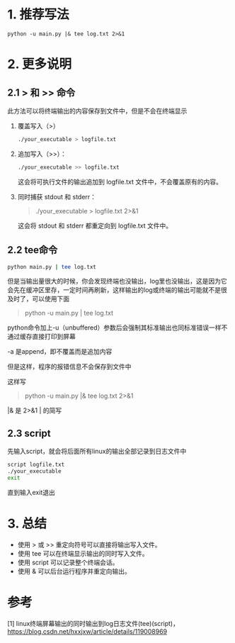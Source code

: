 # 1. 推荐写法

```shell
python -u main.py |& tee log.txt 2>&1
```

# 2. 更多说明
## 2.1 > 和 >> 命令
此方法可以将终端输出的内容保存到文件中，但是不会在终端显示

1. 覆盖写入（>）
    ```bash
    ./your_executable > logfile.txt
    ```

2. 追加写入（>>）：
    ```bash
    ./your_executable >> logfile.txt
    ```

    这会将可执行文件的输出追加到 logfile.txt 文件中，不会覆盖原有的内容。

3. 同时捕获 stdout 和 stderr：

    >./your_executable > logfile.txt 2>&1

    这会将 stdout 和 stderr 都重定向到 logfile.txt 文件中。

## 2.2 tee命令
```bash
python main.py | tee log.txt
```

但是当输出量很大的时候，你会发现终端也没输出，log里也没输出，这是因为它会先在缓冲区里存，一定时间再刷新，这样输出的log或终端的输出可能就不是很及时了，可以使用下面

>python -u main.py | tee log.txt

python命令加上-u（unbuffered）参数后会强制其标准输出也同标准错误一样不通过缓存直接打印到屏幕

-a 是append，即不覆盖而是追加内容

但是这样，程序的报错信息不会保存到文件中

这样写

>python -u main.py |& tee log.txt 2>&1

|& 是 2>&1 | 的简写

## 2.3 script

先输入script，就会将后面所有linux的输出全部记录到日志文件中

```bash
script logfile.txt
./your_executable
exit
```

直到输入exit退出

# 3. 总结
- 使用 > 或 >> 重定向符号可以直接将输出写入文件。
- 使用 tee 可以在终端显示输出的同时写入文件。
- 使用 script 可以记录整个终端会话。
- 使用 & 可以后台运行程序并重定向输出。

# 参考
[1] linux终端屏幕输出的同时输出到log日志文件(tee)(script)，https://blog.csdn.net/hxxjxw/article/details/119008969